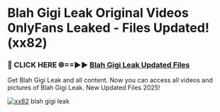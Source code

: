 # Blah Gigi Leak Original Videos 0nlyFans Leaked - Files Updated! (xx82)

<h3>🔴 CLICK HERE 🌐==►► <a href="https://tinyurl.com/4seja8ks" rel="nofollow">Blah Gigi Leak Updated Files</a></h3>

Get Blah Gigi Leak and all content. Now you can access all videos and pictures of Blah Gigi Leak. New Updated Files 2025!

[![xx82](https://i.imgur.com/EWjZXRe.gif)](https://tinyurl.com/4seja8ks)
blah gigi leak